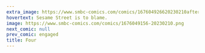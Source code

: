 ```yaml
---
extra_image: https://www.smbc-comics.com/comics/167604926620230210after.png
hovertext: Sesame Street is to blame.
image: https://www.smbc-comics.com/comics/1676049156-20230210.png
next_comic: null
prev_comic: engaged
title: Four
---
```


